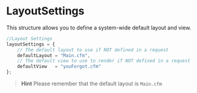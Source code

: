 # LayoutSettings

This structure allows you to define a system-wide default layout and view.

```javascript
//Layout Settings
layoutSettings = {
    // The default layout to use if NOT defined in a request
    defaultLayout = "Main.cfm",
    // The default view to use to render if NOT defined in a request
    defaultView   = "youForgot.cfm"
};
```

> **Hint** Please remember that the default layout is `Main.cfm`
